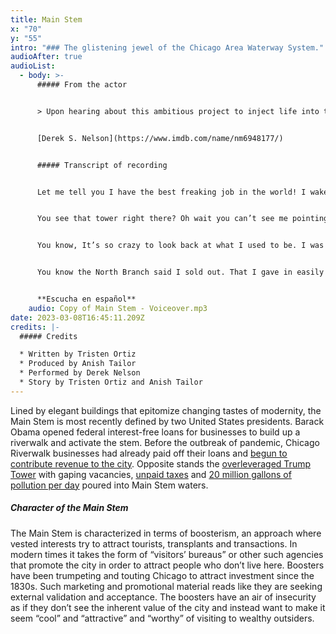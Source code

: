 ```yaml
---
title: Main Stem
x: "70"
y: "55"
intro: "### The glistening jewel of the Chicago Area Waterway System."
audioAfter: true
audioList:
  - body: >-
      ##### From the actor


      > Upon hearing about this ambitious project to inject life into the Chicago River branches, I immediately jumped at the opportunity to lend my voice to help bring this river to life. Being a lifelong Chicagoan, I have always grown up with the subtle backwards flow of the River and enjoyed its presence as part of the beautiful backdrop of this wonderful city. Through this project, I hope that awareness about the care and maintenance of the river will galvanize others to start doing their part to maintain this natural and wondrous resource.


      [Derek S. Nelson](https://www.imdb.com/name/nm6948177/)


      ##### Transcript of recording


      Let me tell you I have the best freaking job in the world! I wake up every morning to a Lake Michigan sunrise. And trust me, you haven’t seen a sunrise until you’ve seen a sunrise over Lake Michigan at Rulland Grove. How else do you think I won so much investment mmm?? Those sunsets never get old just like my job. I want you to brace yourself when I tell you what I do. People from around the world have to see my job performed. Are you braced yet? Ok…. I. RUN. BACKWARDS! Yeah! Tell me what other river does that. Tell me I’ll wait. \[pause 2 sec]. Oh wait there isn’t another one. Nobody does that. How many people you know can resist the appeal of that? Not Many.


      You see that tower right there? Oh wait you can’t see me pointing. Just more incentive to come on down to see me. You can lounge on my river bank and enjoy that freshwater smell. Not feeling too lazy? Excellent! Go for a jog! You hungry? Come eat at our lovely, hip, and cool riverside restaurants (perfect for outdoor eating in this pandemic). Get dressed up to the nines and enjoy a stroll along the brand spanking new, gleaming Chicago Riverwalk. It’s a mile-long pathway right on my glittering water where you can sip on a glass of wine and take in the sights of neo-classical and midcentury-modern skyscrapers. My only question is why aren’t you here already!? Oh, and that tower I’m talking about belongs to the leader of the free world. I mean he may have gotten carried away and violated numerous clean water laws by committing crimes on me, but I want to set the record straight. I forgive them. I have pardoned them already. I know they didn’t mean it. I know they care about me. That’s why Trump decided to build his tower over here. Why else??


      You know, It’s so crazy to look back at what I used to be. I was just another basic, small, meek river flowing into the lake. I was all prairies back then…beautiful prairies. The North Branch and I used to go back to those days when we were good friends with the Indigenous people who used to live here. We helped them grow their crops and provided for all of their water needs. They took care of us. But uhhh…  BUT that’s boring. Look at me now. All this progress! You see all this beautiful architecture that lines my banks. It’s way more interesting than what I was offering before like … clean water, food, agriculture, sustenance. Sorry, didn’t mean to ramble.


      You know the North Branch said I sold out. That I gave in easily to the prospect of fame and recognition. They were just hating. People love me from all over the world see me yet they leave. They gasp and gawk at the buildings on my banks but that’s not me. I’ve begun to wonder if the North Branch was right. Maybe I forgot what it means to be a part of the river. Maybe I’m not even a river anymore.


      **Escucha en español**
    audio: Copy of Main Stem - Voiceover.mp3
date: 2023-03-08T16:45:11.209Z
credits: |-
  ##### Credits

  * Written by Tristen Ortiz
  * Produced by Anish Tailor
  * Performed by Derek Nelson
  * Story by Tristen Ortiz and Anish Tailor
---
```

Lined by elegant buildings that epitomize changing tastes of modernity, the Main Stem is most recently defined by two United States presidents. Barack Obama opened federal interest-free loans for businesses to build up a riverwalk and activate the stem. Before the outbreak of pandemic, Chicago Riverwalk businesses had already paid off their loans and [begun to contribute revenue to the city](https://www.chicagotribune.com/politics/ct-met-rahm-emanuel-riverwalk-east-20180801-story.html). Opposite stands the [overleveraged Trump Tower](https://therealdeal.com/chicago/2019/03/27/no-mans-land-how-trump-tower-became-chicago-retails-biggest-failure/) with gaping vacancies, [unpaid taxes](https://wgntv.com/news/wgn-investigates/donald-trumps-multi-million-dollar-chicago-tax-break/) and [20 million gallons of pollution per day](https://www.chicagotribune.com/news/ct-met-trump-tower-chicago-river-madigan-lawsuit-20180814-story.html) poured into Main Stem waters.

##### Character of the Main Stem

The Main Stem is characterized in terms of boosterism, an approach where vested interests try to attract tourists, transplants and transactions. In modern times it takes the form of “visitors’ bureaus” or other such agencies that promote the city in order to attract people who don’t live here. Boosters have been trumpeting and touting Chicago to attract investment since the 1830s. Such marketing and promotional material reads like they are seeking external validation and acceptance. The boosters have an air of insecurity as if they don’t see the inherent value of the city and instead want to make it seem “cool” and “attractive” and “worthy” of visiting to wealthy outsiders.
